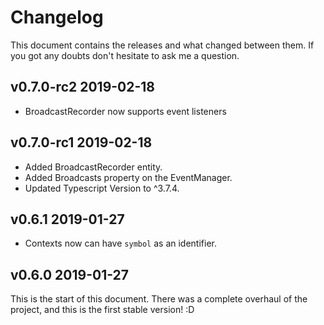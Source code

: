 # Changelog
This document contains the releases and what changed between them.
If you got any doubts don't hesitate to ask me a question.

## **v0.7.0-rc2** 2019-02-18
- BroadcastRecorder now supports event listeners

## **v0.7.0-rc1** 2019-02-18
- Added BroadcastRecorder entity.
- Added Broadcasts property on the EventManager.
- Updated Typescript Version to ^3.7.4.

## **v0.6.1** 2019-01-27
- Contexts now can have `symbol` as an identifier.

## **v0.6.0** 2019-01-27
This is the start of this document. There was a complete overhaul of the project, and this is the first stable version! :D